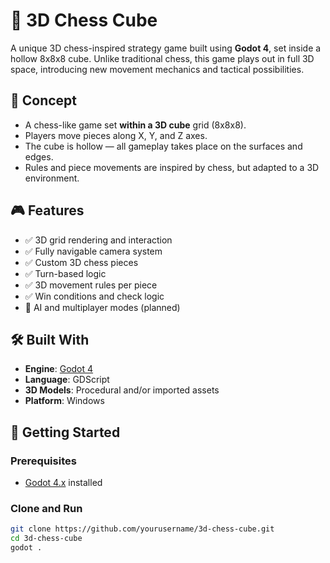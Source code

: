# 🧊 3D Chess Cube

A unique 3D chess-inspired strategy game built using **Godot 4**, set inside a hollow 8x8x8 cube. Unlike traditional chess, this game plays out in full 3D space, introducing new movement mechanics and tactical possibilities.

## 🧠 Concept

- A chess-like game set **within a 3D cube** grid (8x8x8).
- Players move pieces along X, Y, and Z axes.
- The cube is hollow — all gameplay takes place on the surfaces and edges.
- Rules and piece movements are inspired by chess, but adapted to a 3D environment.

## 🎮 Features

- ✅ 3D grid rendering and interaction
- ✅ Fully navigable camera system
- ✅ Custom 3D chess pieces
- ✅ Turn-based logic
- ✅ 3D movement rules per piece 
- ✅ Win conditions and check logic 
- 🧪 AI and multiplayer modes (planned)

## 🛠️ Built With

- **Engine**: [Godot 4](https://godotengine.org/)
- **Language**: GDScript
- **3D Models**: Procedural and/or imported assets
- **Platform**: Windows

## 🚀 Getting Started

### Prerequisites

- [Godot 4.x](https://godotengine.org/download) installed

### Clone and Run

```bash
git clone https://github.com/yourusername/3d-chess-cube.git
cd 3d-chess-cube
godot .